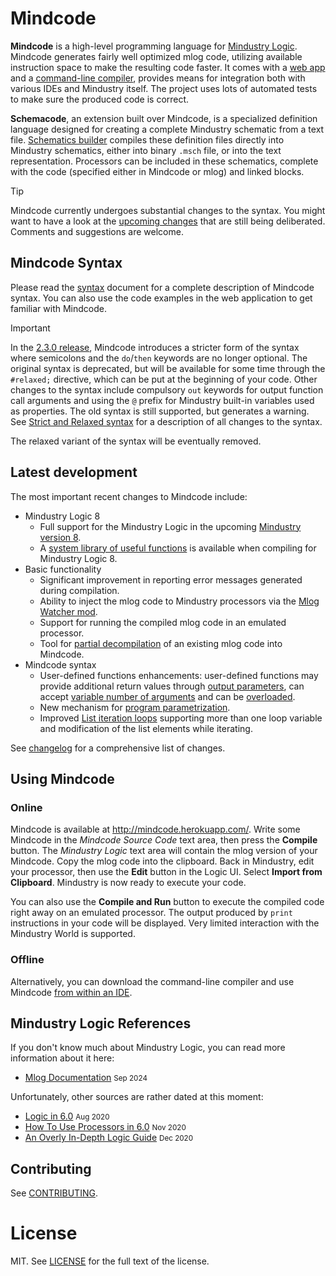 # Mindcode

**Mindcode** is a high-level programming language for [Mindustry Logic](https://github.com/Anuken/Mindustry). Mindcode generates fairly well optimized mlog code, utilizing available instruction space to make the resulting code faster. It comes with a [web app](http://mindcode.herokuapp.com/) and a [command-line compiler](doc/syntax/TOOLS-IDE-INTEGRATION.markdown#setting-up-the-command-line-compiler), provides means for integration both with various IDEs and Mindustry itself. The project uses lots of automated tests to make sure the produced code is correct.   

**Schemacode**, an extension built over Mindcode, is a specialized definition language designed for creating a complete Mindustry schematic from a text file. [Schematics builder](doc/syntax/SCHEMACODE.markdown) compiles these definition files directly into Mindustry schematics, either into binary `.msch` file, or into the text representation. Processors can be included in these schematics, complete with the code (specified either in Mindcode or mlog) and linked blocks.

> [!TIP]
> Mindcode currently undergoes substantial changes to the syntax. You might want to have a look at the [upcoming changes](https://github.com/cardillan/mindcode/discussions/142) that are still being deliberated. Comments and suggestions are welcome.

## Mindcode Syntax

Please read the [syntax](doc/syntax/SYNTAX.markdown) document for a complete description of Mindcode syntax. You can also use the code examples in the web application to get familiar with Mindcode.  

> [!IMPORTANT]
> In the [2.3.0 release](CHANGELOG.markdown#230---2024-10-16), Mindcode introduces a stricter form of the syntax where semicolons and the `do`/`then` keywords are no longer optional. The original syntax is deprecated, but will be available for some time through the `#relaxed;` directive, which can be put at the beginning of your code. Other changes to the syntax include compulsory `out` keywords for output function call arguments and using the `@` prefix for Mindustry built-in variables used as properties. The old syntax is still supported, but generates a warning. See [Strict and Relaxed syntax](doc/syntax/SYNTAX-STRICT-RELAXED.markdown) for a description of all changes to the syntax.
> 
> The relaxed variant of the syntax will be eventually removed.    

## Latest development

The most important recent changes to Mindcode include:

* Mindustry Logic 8
  * Full support for the Mindustry Logic in the upcoming [Mindustry version 8](/doc/syntax/MINDUSTRY-8.markdown).
  * A [system library of useful functions](doc/syntax/SYSTEM-LIBRARY.markdown) is available when compiling for Mindustry Logic 8. 
* Basic functionality
  * Significant improvement in reporting error messages generated during compilation.
  * Ability to inject the mlog code to Mindustry processors via the [Mlog Watcher mod](doc/syntax/TOOLS-MLOG-WATCHER.markdown).
  * Support for running the compiled mlog code in an emulated processor.
  * Tool for [partial decompilation](doc/syntax/TOOLS-MLOG-DECOMPILER.markdown) of an existing mlog code into Mindcode.
* Mindcode syntax
  * User-defined functions enhancements: user-defined functions may provide additional return values through [output parameters](doc/syntax/SYNTAX-4-FUNCTIONS.markdown#function-parameters), can accept [variable number of arguments](doc/syntax/SYNTAX-4-FUNCTIONS.markdown#vararg-functions) and can be [overloaded](doc/syntax/SYNTAX-4-FUNCTIONS.markdown#function-overloading).
  * New mechanism for [program parametrization](doc/syntax/SYNTAX-1-VARIABLES.markdown#program-parameters).
  * Improved [List iteration loops](doc/syntax/SYNTAX-3-STATEMENTS.markdown#list-iteration-loops) supporting more than one loop variable and modification of the list elements while iterating.   

See [changelog](CHANGELOG.markdown) for a comprehensive list of changes.

## Using Mindcode 

### Online

Mindcode is available at http://mindcode.herokuapp.com/. Write some Mindcode in the _Mindcode Source Code_ text area, then press the **Compile** button. The _Mindustry Logic_ text area will contain the mlog version of your Mindcode. Copy the mlog code into the clipboard. Back in Mindustry, edit your processor, then use the **Edit** button in the Logic UI. Select **Import from Clipboard**. Mindustry is now ready to execute your code.

You can also use the **Compile and Run** button to execute the compiled code right away on an emulated processor. The output produced by `print` instructions in your code will be displayed. Very limited interaction with the Mindustry World is supported.

### Offline

Alternatively, you can download the command-line compiler and use Mindcode [from within an IDE](doc/syntax/TOOLS-IDE-INTEGRATION.markdown).

## Mindustry Logic References

If you don't know much about Mindustry Logic, you can read more information about it here:

* [Mlog Documentation](https://yrueii.github.io/Mlog%20Documentation/) <small>Sep 2024</small>

Unfortunately, other sources are rather dated at this moment:

* [Logic in 6.0](https://www.reddit.com/r/Mindustry/comments/ic9wrm/logic_in_60/) <small>Aug 2020</small>
* [How To Use Processors in 6.0](https://steamcommunity.com/sharedfiles/filedetails/?id=2268059244) <small>Nov 2020</small>
* [An Overly In-Depth Logic Guide](https://www.reddit.com/r/Mindustry/comments/kfea1e/an_overly_indepth_logic_guide/) <small>Dec 2020</small>

## Contributing

See [CONTRIBUTING](CONTRIBUTING.markdown).

# License

MIT. See [LICENSE](LICENSE) for the full text of the license.
